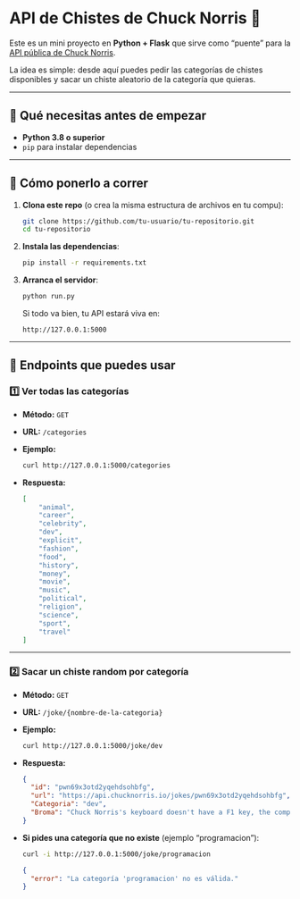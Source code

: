 # API de Chistes de Chuck Norris 🥋

Este es un mini proyecto en **Python + Flask** que sirve como “puente” para la [API pública de Chuck Norris](https://api.chucknorris.io/).

La idea es simple: desde aquí puedes pedir las categorías de chistes disponibles y sacar un chiste aleatorio de la categoría que quieras.

---

## 🔧 Qué necesitas antes de empezar

* **Python 3.8 o superior**
* `pip` para instalar dependencias

---

## 🚀 Cómo ponerlo a correr

1. **Clona este repo** (o crea la misma estructura de archivos en tu compu):

   ```bash
   git clone https://github.com/tu-usuario/tu-repositorio.git
   cd tu-repositorio
   ```

2. **Instala las dependencias**:

   ```bash
   pip install -r requirements.txt
   ```

3. **Arranca el servidor**:

   ```bash
   python run.py
   ```

   Si todo va bien, tu API estará viva en:

   ```
   http://127.0.0.1:5000
   ```

---

## 📌 Endpoints que puedes usar

### 1️⃣ Ver todas las categorías

* **Método:** `GET`
* **URL:** `/categories`
* **Ejemplo:**

  ```bash
  curl http://127.0.0.1:5000/categories
  ```
* **Respuesta:**

  ```json
  [
      "animal",
      "career",
      "celebrity",
      "dev",
      "explicit",
      "fashion",
      "food",
      "history",
      "money",
      "movie",
      "music",
      "political",
      "religion",
      "science",
      "sport",
      "travel"
  ]
  ```

---

### 2️⃣ Sacar un chiste random por categoría

* **Método:** `GET`

* **URL:** `/joke/{nombre-de-la-categoria}`

* **Ejemplo:**

  ```bash
  curl http://127.0.0.1:5000/joke/dev
  ```

* **Respuesta:**

  ```json
  {
    "id": "pwn69x3otd2yqehdsohbfg",
    "url": "https://api.chucknorris.io/jokes/pwn69x3otd2yqehdsohbfg",
    "Categoria": "dev",
    "Broma": "Chuck Norris's keyboard doesn't have a F1 key, the computer asks him for help."
  }
  ```

* **Si pides una categoría que no existe** (ejemplo “programacion”):

  ```bash
  curl -i http://127.0.0.1:5000/joke/programacion
  ```

  ```json
  {
    "error": "La categoría 'programacion' no es válida."
  }
  ```


